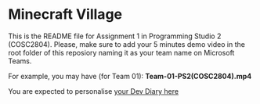 # Minecraft Village
This is the README file for Assignment 1 in Programming Studio 2 (COSC2804).
Please, make sure to add your 5 minutes demo video in the root folder of this reposiory naming it as your team name on Microsoft Teams.

For example, you may have (for Team 01): **Team-01-PS2(COSC2804).mp4**

You are expected to personalise [your Dev Diary here](DEVDIARY.md)

